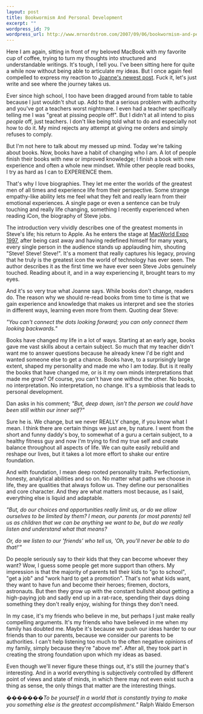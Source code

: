 ```yaml
--- 
layout: post
title: Bookwormism And Personal Development
excerpt: ""
wordpress_id: 79
wordpress_url: http://www.mrnordstrom.com/2007/09/06/bookwormism-and-personal-development/
---
```

Here I am again, sitting in front of my beloved MacBook with my favorite cup of coffee, trying to turn my thoughts into structured and understandable writings. It's tough, I tell you. I've been sitting here for quite a while now without being able to articulate my ideas. But I once again feel compelled to express my reaction to <a href="http://j-amusement.blogspot.com/2007/09/complusive-re-reading.html" target="_blank">Joanne's newest post</a>. Fuck it, let's just write and see where the journey takes us.

Ever since high school, I too have been dragged around from table to table because I just wouldn't shut up. Add to that a serious problem with authority and you've got a teachers worst nightmare. I even had a teacher specifically telling me I was "great at pissing people off". But I didn't at all intend to piss <em>people</em> off, just teachers. I don't like being told what to do and especially not how to do it. My mind rejects any attempt at giving me orders and simply refuses to comply.

But I'm not here to talk about my messed up mind. Today we're talking about books. Now, books have a habit of changing who I am. A lot of people finish their books with new or improved knowledge; I finish a book with new experience and often a whole new mindset. While other people read books, I try as hard as I can to EXPERIENCE them.

That's why I love biographies. They let me enter the worlds of the greatest men of all times and experience life from their perspective. Some strange empathy-like ability lets me feel what they felt and really learn from their emotional experiences. A single page or even a sentence can be truly touching and really life changing, something I recently experienced when reading iCon, the biography of Steve jobs.

The introduction very vividly describes one of the greatest moments in Steve's life; his return to Apple. As he enters the stage at <a href="http://www.appleare.com/2007/07/23/macworld-1997-full-version/" target="_blank">MacWorld Expo 1997</a>, after being cast away and having redefined himself for many years, every single person in the audience stands up applauding him, shouting "Steve! Steve! Steve!". It's a moment that really captures his legacy, proving that he truly is the greatest icon the world of technology has ever seen. The author describes it as the first time we have ever seen Steve Jobs genuinely touched. Reading about it, and in a way experiencing it, brought tears to my eyes.

And it's so very true what Joanne says. While books don't change, readers do. The reason why we should re-read books from time to time is that we gain experience and knowledge that makes us interpret and see the stories in different ways,  learning even more from them. Quoting dear Steve:

<em>"You can't connect the dots looking forward; you can only connect them looking backwards."</em>

Books have changed my life in a lot of ways. Starting at an early age, books gave me vast skills about a certain subject. So much that my teacher didn't want me to answer questions because he already knew I'd be right and wanted someone else to get a chance. Books have, to a surprisingly large extent, shaped my personality and made me who I am today. But is it really the books that have changed me, or is it my own minds interpretations that made me grow? Of course, you can't have one without the other. No books, no interpretation. No interpretation, no change. It's a symbiosis that leads to personal development.

Dan asks in his comment; <em>"But, deep down, isn't the person we could have been still within our inner self?"</em>

Sure he is. We change, but we never REALLY change, if you know what I mean. I think there are certain things we just are, by nature. I went from the short and funny daddy's boy, to somewhat of a guru a certain subject, to a healthy fitness guy and now I'm trying to find my true self and create balance throughout all aspects of life. We can quite easily rebuild and reshape our lives, but it takes a lot more effort to shake our entire foundation.

And with foundation, I mean deep rooted personality traits. Perfectionism, honesty, analytical abilities and so on. No matter what paths we choose in life, they are qualities that always follow us. They define our personalities and core character. And they are what matters most because, as I said, everything else is liquid and adaptable.

<em>"But, do our choices and opportunities really limit us, or do we allow ourselves to be limited by them? I mean, our parents (or most parents) tell us as children that we can be anything we want to be, but do we really listen and understand what that means?</em>

<em>Or, do we listen to our 'friends' who tell us, 'Oh, you'll never be able to do that!'"</em>

Do people seriously say to their kids that they can become whoever they want? Wow, I guess some people get more support than others. My impression is that the majority of parents tell their kids to "go to school", "get a job" and "work hard to get a promotion". That's not what kids want, they want to have fun and become their heroes; firemen, doctors, astronauts. But then they grow up with the constant bullshit about getting a high-paying job and sadly end up in a rat-race, spending their days doing something they don't really enjoy, wishing for things they don't need.

In my case, it's my friends who believe in me, but perhaps I just make really compelling arguments. It's my friends who have believed in me when my family has doubted me. Maybe it's because we push our ideas harder to our friends than to our parents, because we consider our parents to be authorities. I can't help listening too much to the often negative opinions of my family, simply because they're "above me". After all, they took part in creating the strong foundation upon which my ideas as based.

Even though we'll never figure these things out, it's still the journey that's interesting. And in a world everything is subjectively controlled by different point of views and state of minds, in which there may not even exist such a thing as sense, the only things that matter are the interesting things.             <span></span>

<em><span>�������</span>To be yourself in a world that is constantly trying to make you something else is the greatest accomplishment.</em><span><em>"</em>
Ralph Waldo Emerson
</span>
<p class="quotation">&nbsp;</p>
